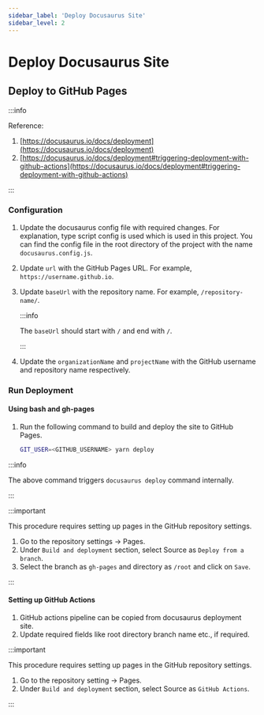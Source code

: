 ```yaml
---
sidebar_label: 'Deploy Docusaurus Site'
sidebar_level: 2
---
```


# Deploy Docusaurus Site

## Deploy to GitHub Pages

:::info

Reference:

1. [https://docusaurus.io/docs/deployment](https://docusaurus.io/docs/deployment)
2. [https://docusaurus.io/docs/deployment#triggering-deployment-with-github-actions](https://docusaurus.io/docs/deployment#triggering-deployment-with-github-actions)

:::

### Configuration

1. Update the docusaurus config file with required changes. For explanation, type script config is used which is used
   in this project. You can find the config file in the root directory of the project with the name
   `docusaurus.config.js`.

2. Update `url` with the GitHub Pages URL. For example, `https://username.github.io`.

3. Update `baseUrl` with the repository name. For example, `/repository-name/`.

   :::info

   The `baseUrl` should start with `/` and end with `/`.

   :::

4. Update the `organizationName` and `projectName` with the GitHub username and repository name respectively.

### Run Deployment

#### Using bash and gh-pages

1. Run the following command to build and deploy the site to GitHub Pages.

   ```bash
   GIT_USER=<GITHUB_USERNAME> yarn deploy
   ```

:::info

The above command triggers `docusaurus deploy` command internally.

:::

:::important

This procedure requires setting up pages in the GitHub repository settings.

1. Go to the repository settings -> Pages.
2. Under `Build and deployment` section, select Source as `Deploy from a branch`.
3. Select the branch as `gh-pages` and directory as `/root` and click on `Save`.

:::

#### Setting up GitHub Actions

1. GitHub actions pipeline can be copied from docusaurus deployment site.
2. Update required fields like root directory branch name etc., if required.

:::important

This procedure requires setting up pages in the GitHub repository settings.

1. Go to the repository setting -> Pages.
2. Under `Build and deployment` section, select Source as `GitHub Actions`.

:::
